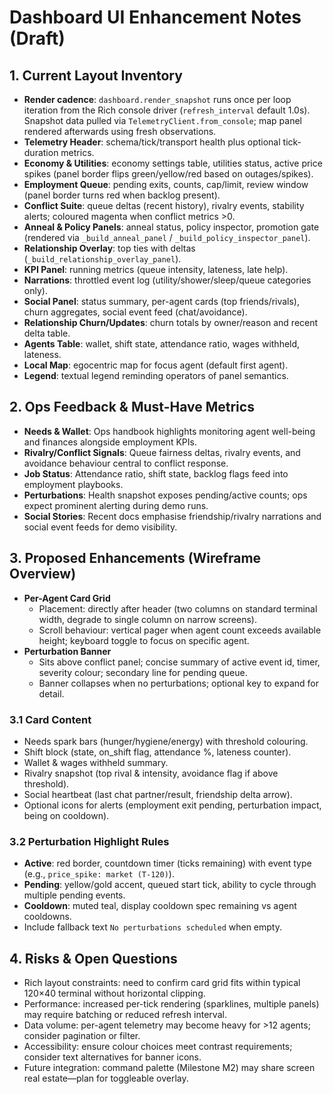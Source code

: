 # Dashboard UI Enhancement Notes (Draft)

## 1. Current Layout Inventory
- **Render cadence**: `dashboard.render_snapshot` runs once per loop iteration from the Rich console driver (`refresh_interval` default 1.0s). Snapshot data pulled via `TelemetryClient.from_console`; map panel rendered afterwards using fresh observations.
- **Telemetry Header**: schema/tick/transport health plus optional tick-duration metrics.
- **Economy & Utilities**: economy settings table, utilities status, active price spikes (panel border flips green/yellow/red based on outages/spikes).
- **Employment Queue**: pending exits, counts, cap/limit, review window (panel border turns red when backlog present).
- **Conflict Suite**: queue deltas (recent history), rivalry events, stability alerts; coloured magenta when conflict metrics >0.
- **Anneal & Policy Panels**: anneal status, policy inspector, promotion gate (rendered via `_build_anneal_panel` / `_build_policy_inspector_panel`).
- **Relationship Overlay**: top ties with deltas (`_build_relationship_overlay_panel`).
- **KPI Panel**: running metrics (queue intensity, lateness, late help).
- **Narrations**: throttled event log (utility/shower/sleep/queue categories only).
- **Social Panel**: status summary, per-agent cards (top friends/rivals), churn aggregates, social event feed (chat/avoidance).
- **Relationship Churn/Updates**: churn totals by owner/reason and recent delta table.
- **Agents Table**: wallet, shift state, attendance ratio, wages withheld, lateness.
- **Local Map**: egocentric map for focus agent (default first agent).
- **Legend**: textual legend reminding operators of panel semantics.

## 2. Ops Feedback & Must-Have Metrics
- **Needs & Wallet**: Ops handbook highlights monitoring agent well-being and finances alongside employment KPIs.
- **Rivalry/Conflict Signals**: Queue fairness deltas, rivalry events, and avoidance behaviour central to conflict response.
- **Job Status**: Attendance ratio, shift state, backlog flags feed into employment playbooks.
- **Perturbations**: Health snapshot exposes pending/active counts; ops expect prominent alerting during demo runs.
- **Social Stories**: Recent docs emphasise friendship/rivalry narrations and social event feeds for demo visibility.

## 3. Proposed Enhancements (Wireframe Overview)
- **Per-Agent Card Grid**
  - Placement: directly after header (two columns on standard terminal width, degrade to single column on narrow screens).
  - Scroll behaviour: vertical pager when agent count exceeds available height; keyboard toggle to focus on specific agent.
- **Perturbation Banner**
  - Sits above conflict panel; concise summary of active event id, timer, severity colour; secondary line for pending queue.
  - Banner collapses when no perturbations; optional key to expand for detail.

### 3.1 Card Content
- Needs spark bars (hunger/hygiene/energy) with threshold colouring.
- Shift block (state, on_shift flag, attendance %, lateness counter).
- Wallet & wages withheld summary.
- Rivalry snapshot (top rival & intensity, avoidance flag if above threshold).
- Social heartbeat (last chat partner/result, friendship delta arrow).
- Optional icons for alerts (employment exit pending, perturbation impact, being on cooldown).

### 3.2 Perturbation Highlight Rules
- **Active**: red border, countdown timer (ticks remaining) with event type (e.g., `price_spike: market (T-120)`).
- **Pending**: yellow/gold accent, queued start tick, ability to cycle through multiple pending events.
- **Cooldown**: muted teal, display cooldown spec remaining vs agent cooldowns.
- Include fallback text `No perturbations scheduled` when empty.

## 4. Risks & Open Questions
- Rich layout constraints: need to confirm card grid fits within typical 120×40 terminal without horizontal clipping.
- Performance: increased per-tick rendering (sparklines, multiple panels) may require batching or reduced refresh interval.
- Data volume: per-agent telemetry may become heavy for >12 agents; consider pagination or filter.
- Accessibility: ensure colour choices meet contrast requirements; consider text alternatives for banner icons.
- Future integration: command palette (Milestone M2) may share screen real estate—plan for toggleable overlay.

